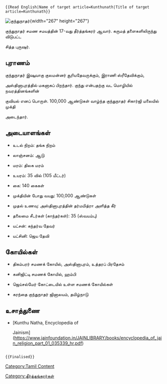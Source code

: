 ```{=mediawiki}
{{Read English|Name of target article=Kunthunath|Title of target article=Kunthunath}}
```
![குந்துநாதர்](குந்துநாதர்.png "குந்துநாதர்"){width="267" height="267"}
குந்துநாதர் சமண சமயத்தின் 17-வது தீர்த்தங்கரர் ஆவார். கருமத் தளைகளிலிருந்து விடுபட்ட
சித்த புருஷர்.

## புராணம்

குந்துநாதர் இஷுவாகு குலமன்னர் சூரியதேவருக்கும், இராணி ஸ்ரீதேவிக்கும்,
அஸ்தினாபுரத்தில் மகனாகப் பிறந்தார். குந்து என்பதற்கு வட மொழியில் நவரத்தினங்களின்
குவியல் எனப் பொருள். 100,000 ஆண்டுகள் வாழ்ந்த குந்துநாதர் சிகார்ஜி மலையில் முக்தி
அடைந்தார்.

## அடையாளங்கள்

-   உடல் நிறம்: தங்க நிறம்
-   லாஞ்சனம்: ஆடு
-   மரம்: திலக மரம்
-   உயரம்: 35 வில் (105 மீட்டர்)
-   கை: 140 கைகள்
-   முக்தியின் போது வயது: 100,000 ஆண்டுகள்
-   முதல் உணவு: அஸ்தினாபுரத்தின் தர்மமித்ரா அளித்த கீர்
-   தலைமை சீடர்கள் (காந்தர்கள்): 35 (ஸ்வயம்பு)
-   யட்சன்: கந்தர்வ தேவர்
-   யட்சினி: ஜெய தேவி

## கோயில்கள்

-   திகம்பரர் சமணக் கோயில், அஸ்தினாபுரம், உத்தரப் பிரதேசம்
-   கனிஜிட்டி சமணக் கோயில், ஹம்பி
-   ஜெய்சல்மேர் கோட்டையில் உள்ள சமணக் கோயில்கள்
-   கரந்தை குந்துநாதர் ஜினாலயம், தமிழ்நாடு

## உசாத்துணை

-   [Kunthu Natha, Encyclopedia of
    Jainism](https://www.jainfoundation.in/JAINLIBRARY/books/encyclopedia_of_jain_religion_part_01_035339_hr.pdf)

```{=mediawiki}
{{Finalised}}
```
[Category:Tamil Content](Category:Tamil_Content "wikilink")
[Category:தீர்த்தங்கரர்கள்](Category:தீர்த்தங்கரர்கள் "wikilink")
